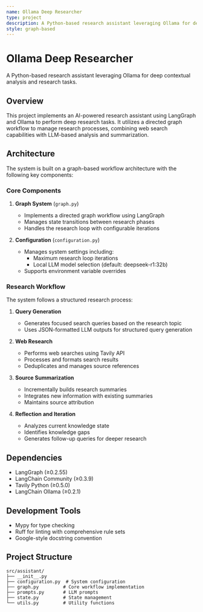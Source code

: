 ```yaml
---
name: Ollama Deep Researcher
type: project
description: A Python-based research assistant leveraging Ollama for deep contextual analysis and research tasks.
style: graph-based
---
```


# Ollama Deep Researcher

A Python-based research assistant leveraging Ollama for deep contextual analysis and research tasks.

## Overview

This project implements an AI-powered research assistant using LangGraph and Ollama to perform deep research tasks. It utilizes a directed graph workflow to manage research processes, combining web search capabilities with LLM-based analysis and summarization.

## Architecture

The system is built on a graph-based workflow architecture with the following key components:

### Core Components

1. **Graph System** (`graph.py`)
   - Implements a directed graph workflow using LangGraph
   - Manages state transitions between research phases
   - Handles the research loop with configurable iterations

2. **Configuration** (`configuration.py`)
   - Manages system settings including:
     - Maximum research loop iterations
     - Local LLM model selection (default: deepseek-r1:32b)
   - Supports environment variable overrides

### Research Workflow

The system follows a structured research process:

1. **Query Generation**
   - Generates focused search queries based on the research topic
   - Uses JSON-formatted LLM outputs for structured query generation

2. **Web Research**
   - Performs web searches using Tavily API
   - Processes and formats search results
   - Deduplicates and manages source references

3. **Source Summarization**
   - Incrementally builds research summaries
   - Integrates new information with existing summaries
   - Maintains source attribution

4. **Reflection and Iteration**
   - Analyzes current knowledge state
   - Identifies knowledge gaps
   - Generates follow-up queries for deeper research

## Dependencies

- LangGraph (≥0.2.55)
- LangChain Community (≥0.3.9)
- Tavily Python (≥0.5.0)
- LangChain Ollama (≥0.2.1)

## Development Tools

- Mypy for type checking
- Ruff for linting with comprehensive rule sets
- Google-style docstring convention

## Project Structure

```
src/assistant/
├── __init__.py
├── configuration.py  # System configuration
├── graph.py         # Core workflow implementation
├── prompts.py       # LLM prompts
├── state.py         # State management
└── utils.py         # Utility functions
